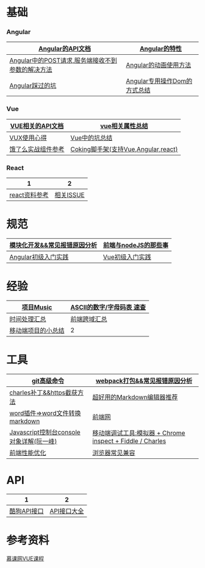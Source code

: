 ﻿# 基础

### Angular

|[Angular的API文档](https://github.com/heightzhang/Three/issues/2)|[Angular的特性](https://github.com/heightzhang/Three/issues/3)|
|-|-|
|[Angular中的POST请求,服务端接收不到参数的解决方法](https://github.com/heightzhang/Three/issues/1)|[Angular的动画使用方法](https://github.com/heightzhang/Three/issues/5)|
|[Angular踩过的坑](https://github.com/heightzhang/Three/issues/7)|[Angular专用操作Dom的方式总结](https://github.com/heightzhang/Three/issues/10)|

### Vue

|[VUE相关的API文档](https://github.com/heightzhang/Three/issues/14)|[vue相关属性总结](https://github.com/heightzhang/Three/issues/23)|
|-|-|
|[VUX使用心得](http://blog.csdn.net/tonydandelion2014/article/details/51924236)|[Vue中的坑总结](https://github.com/heightzhang/Three/issues/21)|
|[饿了么实战组件参考](https://www.zhihu.com/question/38213423)|[Coking脚手架(支持Vue,Angular,react)](http://elemefe.github.io/cooking/)|

### React

|1|2|
|-|-|
|[react资料参考](https://github.com/heightzhang/react-tutorial/blob/master/README.md)|[相关ISSUE](https://github.com/Wscats/react-tutorial/issues)|



# 规范

|[模块化开发&&常见报错原因分析](https://github.com/heightzhang/Three/issues/22)|[前端与nodeJS的那些事](http://www.jianshu.com/p/2b5d4c2318e6)|
|-|-|
|[Angular初级入门实践](http://www.jianshu.com/p/8aeb69d25aa2)|[Vue初级入门实践](http://www.jianshu.com/p/14038b3dae90)|

# 经验

|[项目Music](https://github.com/heightzhang/Three/issues/21)|[ASCII的数字/字母码表 速查](https://github.com/heightzhang/Three/issues/13)|
|-|-|
|[时间处理汇总](https://github.com/heightzhang/Three/issues/9)|[前端跨域汇总](https://github.com/heightzhang/Three/issues/25)|
|[移动端项目的小总结](http://www.qdfuns.com/notes/16214/f46798929ab884bb2b41aecad1571a0f.html)|2|

# 工具

|[git高级命令](https://github.com/heightzhang/Three/issues/17)|[webpack打包&&常见报错原因分析](https://github.com/heightzhang/Three/issues/16)|
|-|-|
|[charles补丁&&https截获方法](https://github.com/heightzhang/Three/issues/6)|[超好用的Markdown编辑器推荐](https://www.zhihu.com/question/19637157)|
|[word插件=>word文件转换markdown](http://www.writage.com)|[前端网](http://www.qdfuns.com/)|
|[Javascript控制台console对象详解(阮一峰)](http://www.cnblogs.com/mylove103104/p/4596113.html)|[移动端调试工具:模拟器 + Chrome inspect + Fiddle / Charles](http://www.cnblogs.com/sunshq/p/4111610.html)|
|[前端性能优化](https://m.aliyun.com/yunqi/wenji/113927)|[浏览器常见兼容](http://blog.csdn.net/chuyuqing/article/details/37561313/)|


# API

|1|2|
|-|-|
|[酷狗API接口](https://github.com/heightzhang/Three/issues/8)|[API接口大全](https://github.com/TonnyL/Awesome_APIs/blob/master/Chinese.md)|



# 参考资料

[慕课网VUE课程](https://github.com/ustbhuangyi/vue-sell)
